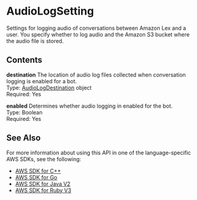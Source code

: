 # AudioLogSetting<a name="API_AudioLogSetting"></a>

Settings for logging audio of conversations between Amazon Lex and a user\. You specify whether to log audio and the Amazon S3 bucket where the audio file is stored\.

## Contents<a name="API_AudioLogSetting_Contents"></a>

 **destination**   <a name="lexv2-Type-AudioLogSetting-destination"></a>
The location of audio log files collected when conversation logging is enabled for a bot\.  
Type: [AudioLogDestination](API_AudioLogDestination.md) object  
Required: Yes

 **enabled**   <a name="lexv2-Type-AudioLogSetting-enabled"></a>
Determines whether audio logging in enabled for the bot\.  
Type: Boolean  
Required: Yes

## See Also<a name="API_AudioLogSetting_SeeAlso"></a>

For more information about using this API in one of the language\-specific AWS SDKs, see the following:
+  [AWS SDK for C\+\+](https://docs.aws.amazon.com/goto/SdkForCpp/models.lex.v2-2020-08-07/AudioLogSetting) 
+  [AWS SDK for Go](https://docs.aws.amazon.com/goto/SdkForGoV1/models.lex.v2-2020-08-07/AudioLogSetting) 
+  [AWS SDK for Java V2](https://docs.aws.amazon.com/goto/SdkForJavaV2/models.lex.v2-2020-08-07/AudioLogSetting) 
+  [AWS SDK for Ruby V3](https://docs.aws.amazon.com/goto/SdkForRubyV3/models.lex.v2-2020-08-07/AudioLogSetting) 